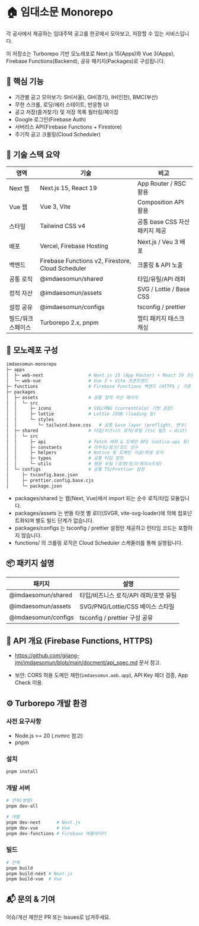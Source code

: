 # 🏠 임대소문 Monorepo

각 공사에서 제공하는 임대주택 공고를 한곳에서 모아보고, 저장할 수 있는 서비스입니다.

이 저장소는 Turborepo 기반 모노레포로 Next.js 15(Apps)와 Vue 3(Apps), Firebase Functions(Backend), 공유 패키지(Packages)로 구성됩니다.

## 📌 핵심 기능

- 기관별 공고 모아보기: SH(서울), GH(경기), IH(인천), BMC(부산)
- 무한 스크롤, 로딩/에러 스테이트, 반응형 UI
- 공고 저장(즐겨찾기) 및 저장 목록 필터링/페이징
- Google 로그인(Firebase Auth)
- 서버리스 API(Firebase Functions + Firestore)
- 주기적 공고 크롤링(Cloud Scheduler)

## 🔧 기술 스택 요약

| 영역              | 기술                                              | 비고                           |
| ----------------- | ------------------------------------------------- | ------------------------------ |
| Next 웹           | Next.js 15, React 19                              | App Router / RSC 활용          |
| Vue 웹            | Vue 3, Vite                                       | Composition API 활용           |
| 스타일            | Tailwind CSS v4                                   | 공통 base CSS 자산 패키지 제공 |
| 배포              | Vercel, Firebase Hosting                          | Next.js / Veu 3 배포           |
| 백엔드            | Firebase Functions v2, Firestore, Cloud Scheduler | 크롤링 & API 노출              |
| 공통 로직         | @imdaesomun/shared                                | 타입/유틸/API 래퍼             |
| 정적 자산         | @imdaesomun/assets                                | SVG / Lottie / Base CSS        |
| 설정 공유         | @imdaesomun/configs                               | tsconfig / prettier            |
| 빌드/워크스페이스 | Turborepo 2.x, pnpm                               | 멀티 패키지 태스크 캐싱        |

## 🧱 모노레포 구성

```bash
imdaesomun-monorepo
├─ apps
│  ├─ web-next                 # Next.js 15 (App Router) + React 19 프론트엔드
│  └─ web-vue                  # Vue 3 + Vite 프론트엔드
├─ functions                   # Firebase Functions 백엔드 (HTTPS / 크론 / 크롤러)
├─ packages
│  ├─ assets                   # 공통 정적 자산 패키지
│  │  └─ src
│  │     ├─ icons              # SVG/PNG (currentColor 기반 권장)
│  │     ├─ lottie             # Lottie JSON (loading 등)
│  │     └─ styles
│  │        └─ tailwind.base.css   # 공통 base layer (preflight, 변수)
│  ├─ shared                   # 타입/비즈니스 로직/유틸 (tsc 빌드 → dist)
│  │  └─ src
│  │     ├─ api                # fetch 래퍼 & 도메인 API (notice-api 등)
│  │     ├─ constants          # 라우트/링크/코드 상수
│  │     ├─ helpers            # Notice 등 도메인 가공/파생 로직
│  │     ├─ types              # 공통 타입 정의
│  │     └─ utils              # 범용 유틸 (포맷/링크/쿼리스트링)
│  └─ configs                  # 공통 TS/Prettier 설정
│     ├─ tsconfig.base.json
│     ├─ prettier.config.base.cjs
│     └─ package.json
```

- packages/shared 는 웹(Next, Vue)에서 import 되는 순수 로직/타입 모듈입니다.
- packages/assets 는 번들 타겟 별 로더(SVGR, vite-svg-loader)에 의해 컴포넌트화되며 별도 빌드 단계가 없습니다.
- packages/configs 는 tsconfig / prettier 설정만 제공하고 런타임 코드는 포함하지 않습니다.
- functions/ 의 크롤링 로직은 Cloud Scheduler 스케줄러를 통해 실행됩니다.

## 📦 패키지 설명

| 패키지              | 설명                                  |
| ------------------- | ------------------------------------- |
| @imdaesomun/shared  | 타입/비즈니스 로직/API 래퍼/포맷 유틸 |
| @imdaesomun/assets  | SVG/PNG/Lottie/CSS 베이스 스타일      |
| @imdaesomun/configs | tsconfig / prettier 구성 공유         |

## 📡 API 개요 (Firebase Functions, HTTPS)

- https://github.com/gijang-jmj/imdaesomun/blob/main/docment/api_spec.md 문서 참고.

- 보안: CORS 허용 도메인 제한(`imdaesomun.web.app`), API Key 헤더 검증, App Check 이용.

## ⚙️ Turborepo 개발 환경

### 사전 요구사항

- Node.js >= 20 (.nvmrc 참고)
- pnpm

### 설치

```bash
pnpm install
```

### 개발 서버

```bash
# 전체(병렬)
pnpm dev-all

# 개별
pnpm dev-next      # Next.js
pnpm dev-vue       # Vue
pnpm dev-functions # Firebase 에뮬레이터
```

### 빌드

```bash
# 전체
pnpm build
pnpm build-next # Next.js
pnpm build-vue  # Vue
```

## 📬 문의 & 기여

이슈/개선 제안은 PR 또는 Issues로 남겨주세요.
